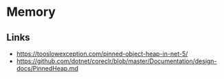 # Memory

## Links

* https://tooslowexception.com/pinned-object-heap-in-net-5/
* https://github.com/dotnet/coreclr/blob/master/Documentation/design-docs/PinnedHeap.md

